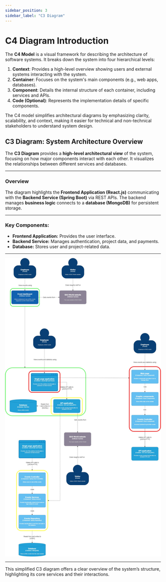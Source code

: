 ```yaml
---
sidebar_position: 3
sidebar_label: "C3 Diagram"
---
```


# C4 Diagram Introduction

The **C4 Model** is a visual framework for describing the architecture of software systems. It breaks down the system into four hierarchical levels:

1. **Context**: Provides a high-level overview showing users and external systems interacting with the system.
2. **Container**: Focuses on the system's main components (e.g., web apps, databases).
3. **Component**: Details the internal structure of each container, including services and APIs.
4. **Code (Optional)**: Represents the implementation details of specific components.

The C4 model simplifies architectural diagrams by emphasizing clarity, scalability, and context, making it easier for technical and non-technical stakeholders to understand system design.

## C3 Diagram: System Architecture Overview

The **C3 Diagram** provides a **high-level architectural view** of the system, focusing on how major components interact with each other. It visualizes the relationships between different services and databases.

---

### Overview

The diagram highlights the **Frontend Application (React.js)** communicating with the **Backend Service (Spring Boot)** via REST APIs. The backend manages **business logic** connects to a **database (MongoDB)** for persistent storage.

---

### Key Components:
- **Frontend Application:** Provides the user interface.
- **Backend Service:** Manages authentication, project data, and payments.
- **Database:** Stores user and project-related data.

---

<!--TO-DO : review diagram-->

![C3 Diagram](img/c3-diagram.jpg)

---

This simplified C3 diagram offers a clear overview of the system’s structure, highlighting its core services and their interactions.